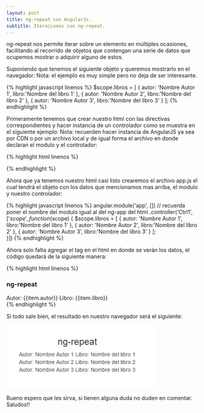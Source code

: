 ```yaml
---
layout: post
title: ng-repeat con AngularJs.
subtitle: Iteraciones con ng-repeat.
---
```


ng-repeat nos permite iterar sobre un elemento en múltiples ocasiones, facilitando al recorrido de objetos que contengan una serie de datos que ocupemos mostrar o adquirir alguno de estos.

Suponiendo que tenemos el siguiente objeto y queremos mostrarlo en el navegador: 
Nota: el ejemplo es muy simple pero no deja de ser interesante.

{% highlight javascript linenos %}
$scope.libros = [
	{
		autor: 'Nombre Autor 1',
		libro:'Nombre del libro 1'
	},
	{
		autor: 'Nombre Autor 2',
		libro:'Nombre del libro 2'
	},
	{
		autor: 'Nombre Autor 3',
		libro:'Nombre del libro 3'
	}
];
{% endhighlight %}

Primeramente tenemos que crear nuestro html con las directivas correspondientes y hacer instancia de un controlador como se muestra en el siguiente ejemplo:
Nota: recuerden hacer instancia de AngularJS ya sea por CDN o por un archivo local y de igual forma el archivo en donde declaran el modulo y el controlador:

{% highlight html linenos %}
<!DOCTYPE html>
<html lang="es">
 <head>

   <meta charset="UTF-8" />
   <title> ng-repeat -> AngularJS </title>
   <!-- Aquí esta la referencia de ANGULARJS -->
   <!-- La ubicación puede varia a la de ustedes -->
   <script src="./vendors/angular.min.js"></script>
   <!-- Aquí instanciamos el archivo que tendra nuestro modulo y controlador-->
   <!-- El archivo lo declararemos mas abajo con el nombre de app.js-->
   <script src="./vendors/js/app.js"></script>
 </head>
 <body ng-app="app"><!-- Direcctiva para inicializar una aplicación angular-->

   <div ng-controller="Ctrl1"><!-- Ahora declaramos nuestro controlador -->       
   </div>

 </body>
</html>
{% endhighlight %}

Ahora que ya tenemos nuestro html casi listo crearemos el archivo app.js el cual tendrá el objeto con los datos que mencionamos mas arriba, el modulo y nuestro controlador:

{% highlight javascript linenos %}
angular.module('app', []) // recuerda poner el nombre del modulo igual al del ng-app del html
.controller('Ctrl1', ['$scope', function ($scope) {
    $scope.libros = [
        {
            autor: 'Nombre Autor 1',
            libro:'Nombre del libro 1'
        },
        {
            autor: 'Nombre Autor 2',
            libro:'Nombre del libro 2'
        },
        {
            autor: 'Nombre Autor 3',
            libro:'Nombre del libro 3'
        }
    ];    
}])
{% endhighlight %}

Ahora solo falta agregar el tag en el html en donde se verán los datos, el código quedará de la siguiente manera: 

{% highlight html linenos %}
<!DOCTYPE html>
<html lang="es">
 <head>
   <meta charset="UTF-8" />
   <title> ng-repeat -> AngularJS </title>
   <script src="./vendors/angular.min.js"></script>
   <script src="./vendors/js/app.js"></script>
 </head>
 <body ng-app="app">

   <div ng-controller="Ctrl1">
       <h3>ng-repeat</h3> 
       <!-- Dentro de este div se reflejaran los datos y 
       aquí declaramos nuestra directiva ng-repeat -->
       <div ng-repeat="item in libros">
            <span>Autor: </span>{{item.autor}}
            <span>Libro: </span>{{item.libro}}
       </div>
   </div>

 </body>
</html>
{% endhighlight %}

Si todo sale bien, el resultado en nuestro navegador será el siguiente: 

![alt text](img/ng-repe.png)

Bueno espero que les sirva, si tienen alguna duda no duden en comentar.
Saludos!!
